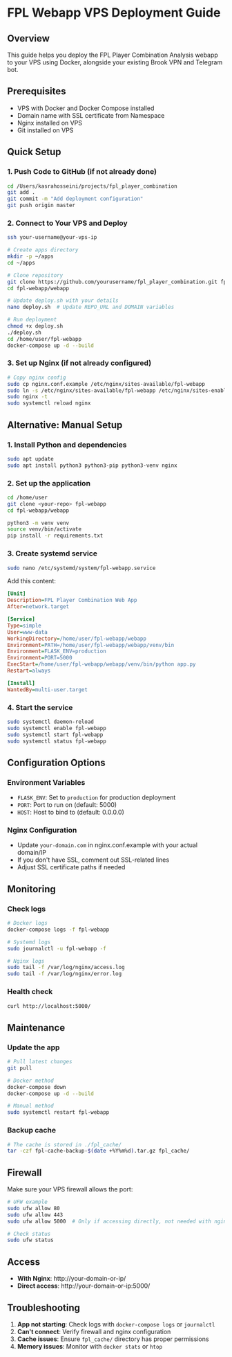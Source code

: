 # FPL Webapp VPS Deployment Guide

## Overview

This guide helps you deploy the FPL Player Combination Analysis webapp to your VPS using Docker, alongside your existing Brook VPN and Telegram bot.

## Prerequisites

- VPS with Docker and Docker Compose installed
- Domain name with SSL certificate from Namespace
- Nginx installed on VPS
- Git installed on VPS

## Quick Setup

### 1. Push Code to GitHub (if not already done)

```bash
cd /Users/kasrahosseini/projects/fpl_player_combination
git add .
git commit -m "Add deployment configuration"
git push origin master
```

### 2. Connect to Your VPS and Deploy

```bash
ssh your-username@your-vps-ip

# Create apps directory
mkdir -p ~/apps
cd ~/apps

# Clone repository
git clone https://github.com/yourusername/fpl_player_combination.git fpl-webapp
cd fpl-webapp/webapp

# Update deploy.sh with your details
nano deploy.sh  # Update REPO_URL and DOMAIN variables

# Run deployment
chmod +x deploy.sh
./deploy.sh
cd /home/user/fpl-webapp
docker-compose up -d --build
```

### 3. Set up Nginx (if not already configured)

```bash
# Copy nginx config
sudo cp nginx.conf.example /etc/nginx/sites-available/fpl-webapp
sudo ln -s /etc/nginx/sites-available/fpl-webapp /etc/nginx/sites-enabled/
sudo nginx -t
sudo systemctl reload nginx
```

## Alternative: Manual Setup

### 1. Install Python and dependencies

```bash
sudo apt update
sudo apt install python3 python3-pip python3-venv nginx
```

### 2. Set up the application

```bash
cd /home/user
git clone <your-repo> fpl-webapp
cd fpl-webapp/webapp

python3 -m venv venv
source venv/bin/activate
pip install -r requirements.txt
```

### 3. Create systemd service

```bash
sudo nano /etc/systemd/system/fpl-webapp.service
```

Add this content:

```ini
[Unit]
Description=FPL Player Combination Web App
After=network.target

[Service]
Type=simple
User=www-data
WorkingDirectory=/home/user/fpl-webapp/webapp
Environment=PATH=/home/user/fpl-webapp/webapp/venv/bin
Environment=FLASK_ENV=production
Environment=PORT=5000
ExecStart=/home/user/fpl-webapp/webapp/venv/bin/python app.py
Restart=always

[Install]
WantedBy=multi-user.target
```

### 4. Start the service

```bash
sudo systemctl daemon-reload
sudo systemctl enable fpl-webapp
sudo systemctl start fpl-webapp
sudo systemctl status fpl-webapp
```

## Configuration Options

### Environment Variables

- `FLASK_ENV`: Set to `production` for production deployment
- `PORT`: Port to run on (default: 5000)
- `HOST`: Host to bind to (default: 0.0.0.0)

### Nginx Configuration

- Update `your-domain.com` in nginx.conf.example with your actual domain/IP
- If you don't have SSL, comment out SSL-related lines
- Adjust SSL certificate paths if needed

## Monitoring

### Check logs

```bash
# Docker logs
docker-compose logs -f fpl-webapp

# Systemd logs
sudo journalctl -u fpl-webapp -f

# Nginx logs
sudo tail -f /var/log/nginx/access.log
sudo tail -f /var/log/nginx/error.log
```

### Health check

```bash
curl http://localhost:5000/
```

## Maintenance

### Update the app

```bash
# Pull latest changes
git pull

# Docker method
docker-compose down
docker-compose up -d --build

# Manual method
sudo systemctl restart fpl-webapp
```

### Backup cache

```bash
# The cache is stored in ./fpl_cache/
tar -czf fpl-cache-backup-$(date +%Y%m%d).tar.gz fpl_cache/
```

## Firewall

Make sure your VPS firewall allows the port:

```bash
# UFW example
sudo ufw allow 80
sudo ufw allow 443
sudo ufw allow 5000  # Only if accessing directly, not needed with nginx

# Check status
sudo ufw status
```

## Access

- **With Nginx**: http://your-domain-or-ip/
- **Direct access**: http://your-domain-or-ip:5000/

## Troubleshooting

1. **App not starting**: Check logs with `docker-compose logs` or `journalctl`
2. **Can't connect**: Verify firewall and nginx configuration
3. **Cache issues**: Ensure `fpl_cache/` directory has proper permissions
4. **Memory issues**: Monitor with `docker stats` or `htop`

